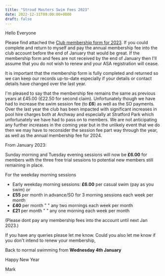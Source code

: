 ```yaml
---
title: "Stroud Masters Swim Fees 2023"
date: 2022-12-31T09:00:00+0000
draft: false
---
```

Hello Everyone

Please find attached the [Club membership form for 2023](/images/2022/12/membership_form_2023_v2.pdf). If you could complete and return to myself and pay the annual membership fee into the club account before the end of January that would be great.  If the membership form and fees are not received by the end of January then I'll assume that you do not wish to renew and your ASA registration will cease.

It is important that the membership form is fully completed and returned so we can keep our records up-to-date especially if your details or contact details have changed over the last year.

I'm pleased to say that the membership fee remains the same as previous years at £45.00 (£22.50 for second claim). Unfortunately though we have had to increase the swim session fee (to **£6**) as well as the SO payments. Over the last year the club has been impacted with significant increases in pool hire charges both at Archway and especially at Stratford Park which unfortunately we have had to pass on to members. We are not anticipating any further increases in the coming year but in the unlikely event that we do then we may have to reconsider the session fee part way through the year, as well as the annual membership fee for 2024. 

From January 2023:

Sunday morning and Tuesday evening sessions will now be **£6.00** for members with the three free trial sessions to potential new members still remaining in place.

For the weekday morning sessions 

- Early weekday morning sessions:  **£6.00** per casual swim (pay as you swim) or 
- **£55** per month in advance/SO for 3 morning sessions each week per month
- **£40** per month       "              "    any two mornings each week per month
- **£21** per month       "              "    any one morning each week per month

(Please dont pay any membership fees into the account until next Jan 2023.)

If you have any queries please let me know. Could you also let me know if you don't intend to renew your membership,

Back to normal swimming from **Wednesday 4th January**

Happy New Year 

Mark
<!--more-->
